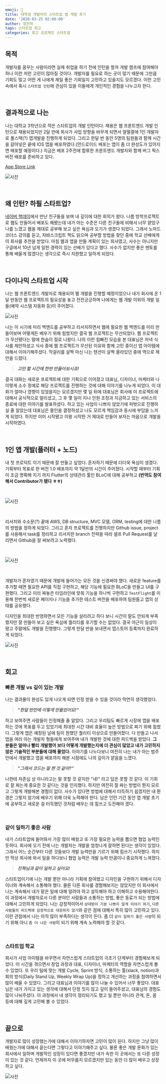 ```yaml
---
emoji: 🐜
title: 대학생 개발자의 스타트업 앱 개발 후기
date: '2020-03-25 02:00:00'
author: 정진혁
tags: 스타트업 회고
categories: 회고 프로젝트 스타트업
---
```


## 목적

개발자를 꿈꾸는 사람이라면 실제 취업을 하기 전에 인턴을 할까 개발 캠프에 참여해야 하나 이런 저런 고민이 많아질 것이다. 개발자를 필요로 하는 곳이 많기 때문에 그만큼 기회도 많고 어떤 게 나에게 제일 좋은 기회일지 고민하고 있을지도 모르겠다. 이런 고민 속에서 혹시 `스타트업 인턴`에 관심이 있을 이들에게 개인적인 경험을 나누고자 한다.

<br>

## 결과적으로 나는

나는 대학교 3학년으로 작은 스타트업의 개발 인턴이다. 채용은 웹 프론트엔드 개발 인턴으로 채용되었지만 2달 만에 회사가 사업 방향을 바꾸게 되면서 얼떨결에 1인 개발자로 풀스택(?) 앱개발을 진행하게 되었다. 그리고 한달 반 동안 5명의 팀원들과 함께 시간을 갈아넣은 끝에 IOS 앱을 배포하였다.(안드로이드 배포는 앱이 좀 더 완성도가 있어지면 배포할 예정이다.) 지금은 배포 2주전에 합류한 프론트엔드 개발자와 함께 버그 픽스 버전 배포를 준비하고 있다.

[App Store Link](https://apps.apple.com/kr/app/picky-skincare-made-smarter/id1504197356)

![사진](./start-up-app-development-2.png)

<br>

## 왜 인턴? 하필 스타트업?

[네이버 핵데이](https://zoomkoding.github.io/codingtest/naver/2019/10/12/2019-naver-hackday-1.html)에서 만난 친구들을 보며 내 깊이에 대한 회의가 왔다. 나름 방학프로젝트로 웹도 만들어서 배포도 해봤는데 내가 아는 수준은 다른 친구들에 비해서 너무 얕았구나를 느꼈고 웹을 제대로 공부해 보고 싶은 욕심과 오기가 생겼다 되었다. 그래서 노마드 코더스 강의를 듣고, 자바스크립트 책도 읽으며 공부할 방법을 찾던 중에 학교 선배에게 이 회사를 추천을 받았다. 마침 웹과 앱을 만들 계획이 있는 회사였고, 사수는 아니지만 구글에서 10년 넘게 일한 경력이 있는 선배가 있다고 했다. 사수가 없지만 좋은 멘토를 통해 배울게 많겠다는 생각으로 즉시 지원했고 일하게 되었다.

<br>

## 다이나믹 스타트업 시작

나는 웹 프론트엔드 개발자로 채용되어 웹 개발을 진행할 예정이었으나 내가 회사에 온 1달 반동안 웹 프로젝트의 필요성을 놓고 전전긍긍하며 나에게는 웹 개발 이외의 개발 일들(예약 시스템 자동화 등)이 주어졌다.

![사진](./start-up-app-development-1.png)

나는 이 시기에 미리 백엔드를 공부하고 리서치하면서 웹에 필요한 웹 백엔드를 미리 만들어보며 어떻게든 배우기 위해 힘썼지만 결국 웹 프로젝트는 무산되었다. 웹 프로젝트가 무산됐다는 말에 한숨이 절로 나왔다. 나의 이런 힘빠진 모습을 본 대표님은 저녁 식사를 제안하셨고 식사 중에 웹 프로젝트가 무산된 이유와 함께 고민 중이신 앱 아이템에 대해서 이야기해주셨다. 막걸리를 살짝 마신 나는 텐션이 살짝 올라있던 중에 역으로 제안을 드렸다.

> **_고민 할 시간에 한번 만들어보시죠!_**

결국 대화는 새로운 프로젝트에 대한 기획으로 이어졌고 대표님, 디자이너, 마케터와 나 이렇게 소수 정예로 해당 프로젝트를 진행하는 것에 대해 이야기를 나누게 되었다. 이 대화가 얼마나 영향이 있었을지는 모르겠지만 몇 일 뒤에 대표님은 회사에 이 프로젝트에 대해서 공식적으로 알리셨고, 그 후 몇 일이 지나 인원 조정과 지금하고 있는 서비스의 종료에 대한 이야기를 발표하셨다. 하고 있는 사업이 나쁘지 않았기에 피벗으로 진행하실 줄 알았는데 대표님은 올인을 결정하셨고 나도 모르게 책임감과 동시에 부담을 느끼게 되었다. 하지만 이미 시작됐고 이왕 시작한 거 제대로 만들어 보자는 마음으로 개발을 시작하였다.

<br>

## 1인 앱 개발(플러터 + 노드)

내 첫 프로덕트 이기 때문에 잘 만들고 싶었다. 혼자하기 때문에 더더욱 욕심이 생겼다. 기획부터 목표로 한 버전 1.0 배포까지 약 1달반의 시간이 주어졌다. 시작할 때부터 기획이 조금 명확해 지기 까지 Flutter의 상태관리 툴인 BLoC에 대해 공부하고 **(번역도 참여해서 Contributor가 됐다 ㅎㅎ)**

<br>

![사진](./start-up-app-development-3.png)

<br>

리서치와 수소문(?) 끝에 AWS, DB structure, MVC 모델, ORM, testing에 대한 나름의 방법을 정하게 되었다. 그리고 혼자 프로젝트를 진행하지만 Github issue, project를 사용해서 task를 정리하고 리서치한 branch 전략을 따라 셀프 Pull Request를 날리면서 Github을 잘 써보려고 노력했다.

<br>

![사진](./start-up-app-development-4.png)

<br>

개발자가 혼자였기 때문에 개발에 들어가는 모든 것을 신경써야 했다. 새로운 feature를 추가할 때면 필요한 API를 직접 구현하고, 해당 기능에 필요한 BLoC을 만들고 UI를 구현했다. 그리고 미리 짜놓은 타임라인에 맞춰 기능을 하나씩 구현하고 `TestFlight`를 이용해 한번씩 새로운 페이지나 기능을 추가한 테스트 버전을 배포하여 팀원들고 앱의 상태를 공유했다.

디자인을 최대한 반영하면서 모든 기능을 살리려고 하다 보니 시간이 말도 안되게 부족했지만 잘 만들어 보고 싶은 욕심에 퀄리티를 포기할 수는 없었다. 결국 야근이 일상이 됐고 주말에도 개발을 진행했다. 그렇게 한달 반을 보내면서 앱스토어 등록까지 완료하게 되었다.

![사진](./start-up-app-development-6.png)

<br>

## 회고

### 빠른 개발 vs 깊이 있는 개발

나는 결과물이 완성도 있게 나오게 되면 인정 받을 수 있을 것이라 막연히 생각했었다.

> **_"한달 반만에 이렇게 만들었어요!"_**

하고 보여주면 사람들이 인정해줄 줄 알았다. 그리고 우리팀도 빠르게 시장에 앱을 배포하는 것에 목표를 두고 있었기에 최대한 시간 대비 효율이 높은 방법으로 짜기 위해 힘썼다. 그렇게 앱은 예정된 날에 팀이 원했던 퀄리티 이상으로 만들어졌다. 다 만들고 나서 앱을 여러 아는 개발자 형들에게 보여주며 내가 개발한 것에 대한 피드백을 받았다. **그 분들은 얼마나 빨리 개발했어 보다 어떻게 개발했는지에 더 관심이 많았고 내가 고민하지 않은 기술적인 부분들에 대해 물었다.** 이야기를 나누다보니 여전히 나는 내가 아는 범주안에서 개발했고 앱을 배포까지 해본 시점에도 나의 깊이가 얕음을 느꼈다.

> **_"그래서 코드는 잘 짠 것 같아?"_**

나한테 자존심 상 아니라고는 말 못할 것 같지만 "네!" 라고 답은 못할 것 같다. 이 기회로 잘 짜는게 중요한 것 같다는 것을 인지했다. 하지만 여전히 잘 짜는 방법이 뭔지 모르고 그렇게 개발해본 경험이 없다. 사수가 있다면 방법에 대해서 터득하기 쉽겠지만 내 환경은 그렇지 않기에 배우기 위해 더욱 노력해야 한다. 남은 인턴 기간 동안 앱 개발 초기에 공부하고 새로운 걸 터득했던 것처럼 배우는 데 힘쓰고 도전해야 겠다.

<br>

### 같이 일하기 좋은 사람

내가 스타트업에 들어와서 가장 많이 배웠고 또 가장 필요한 능력을 뽑으면 협업 능력인 듯하다. 회사에 오기 전에 나는 개발자는 개발을 엄청나게 잘하면 된다는 생각이 있었다. 그래서 어느 순간부터 다른 것들보다 개발 능력만을 기르기 위해 힘쓰기 시작했다. 하지만 막상 회사에 와서 일을 하다보니 협업 능력은 개발 능력 만큼이나 중요하게 느껴졌다.

> **_진혁님과 같이 일하고 싶어요!_**

스타트업이기에 나는 개발 뿐만 아니라 기획에 참여했고 디자인을 구현하기 위해서 디자이너와 계속해서 소통해야 했다. 물론 다른 회사를 경험해보지는 않았지만 이 회사에서 나는 계속해서 내가 맡은 일에 대해 알려야 하고 설득해야 하고 이해하고 수용해야한다. 이 과정에서 개발자로서 다른 분야인 사람들과 소통하는 방법, 좋은 동료가 되는 방법에 대해서 고민하게 되었다. 나는 감정적이어서 `상대방이 기분 나쁘지 않게 이야기 하기`, `다른 사람들의 피드백에 감정적으로 대응하지 않기`와 같은 점에 대해서 특히 많이 고민하고 있다. 이런 관점에서 나는 아직 많이 부족하다는 생각이 든다. 좀 더 `같이 일하기 좋은 사람`이 되기 위해 아니 `좀 더 나은 사람`이 되기 위해 계속 노력해야 할 것 같다.

<br>

### 스타트업 학교

회사가 사업 아이템을 바꾸면서 자연스럽게 스타트업의 극초기 단계부터 경험해보게 되었다. 이 시간을 겪으면서 창업 과정과 대표, 디자이너, 마케터의 역할을 자연스럽게 볼 수 있었다. 또 우리 팀에 맞는 개발 Cycle, Sprint 방식, 소통하는 툴(slack, notion)과 회의 방식(Daily Stand Up, Weekly Wrap Up)을 정하고 개선하는 과정을 참여하면서 많이 배울 수 있었다. 그리고 대표님과 이야기를 많이 나눌 수 있어서 너무 좋았다. 대표님은 내가 가지고 있는 생각에 대해서 단정 짓지 않고 깊이 들어주셨고, 대표님의 경험도 많이 나눠주셨다. 이 과정에서 내 생각이 정리되기도 했고 일 뿐만 아니라 관계, 돈, 꿈 등에 대해 깊게 고민해 볼 수 있었다.

<br>

## 끝으로

개발자로 많이 성장했는가에 대해서 이야기하자면 고민이 많이 된다. 하지만 그냥 많이 배웠는가에 대해서 묻는다면 그렇다고 이야기해주고 싶다. 물론 좋은 개발 문화가 있는 회사에서 일하며 개발적인 성장이 있다면 좋겠지만 내가 속한 이 곳에서는 또 다른 성장이 있는 것 같다. 언제까지 이 곳에 머무를지 모르겠지만 있는 동안 더 많이 배우고 성장하고 싶다.

![사진](./start-up-app-development-7.JPG)

```toc

```
